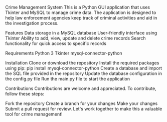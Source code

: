 Crime Management System
This is a Python GUI application that uses Tkinter and MySQL to manage crime data. The application is designed to help law enforcement agencies keep track of criminal activities and aid in the investigation process.

Features
Data storage in a MySQL database
User-friendly interface using Tkinter
Ability to add, view, update and delete crime records
Search functionality for quick access to specific records

Requirements
Python 3
Tkinter
mysql-connector-python

Installation
Clone or download the repository
Install the required packages using pip:
pip install mysql-connector-python
Create a database and import the SQL file provided in the repository
Update the database configuration in the config.py file
Run the main.py file to start the application

Contributions
Contributions are welcome and appreciated. To contribute, follow these steps:

Fork the repository
Create a branch for your changes
Make your changes
Submit a pull request for review.
Let's work together to make this a valuable tool for crime management!
